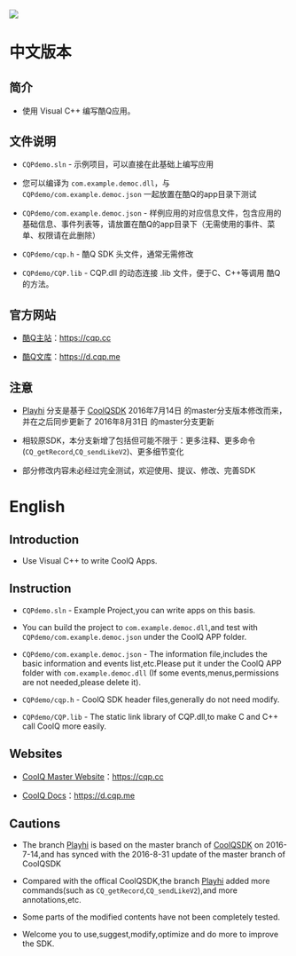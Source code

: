 ###### [<img src="https://ci.appveyor.com/api/projects/status/uq42svednr948ew2/branch/Playhi">](https://ci.appveyor.com/project/Playhi/cqsdk-vc)
# 中文版本
## 简介
* 使用 Visual C++ 编写酷Q应用。

## 文件说明
* `CQPdemo.sln` - 示例项目，可以直接在此基础上编写应用

* 您可以编译为 `com.example.democ.dll`，与 `CQPdemo/com.example.democ.json` 一起放置在酷Q的app目录下测试

* `CQPdemo/com.example.democ.json` - 样例应用的对应信息文件，包含应用的基础信息、事件列表等，请放置在酷Q的app目录下（无需使用的事件、菜单、权限请在此删除）

* `CQPdemo/cqp.h` - 酷Q SDK 头文件，通常无需修改

* `CQPdemo/CQP.lib` - CQP.dll 的动态连接 .lib 文件，便于C、C++等调用 酷Q 的方法。

## 官方网站
* [酷Q主站](https://cqp.cc)：https://cqp.cc

* [酷Q文库](https://d.cqp.me)：https://d.cqp.me

## 注意
* [Playhi](https://github.com/Playhi/cqsdk-vc) 分支是基于 [CoolQSDK](https://github.com/CoolQ/cqsdk-vc) 2016年7月14日 的master分支版本修改而来，并在之后同步更新了 2016年8月31日 的master分支更新<br>

* 相较原SDK，本分支新增了包括但可能不限于：更多注释、更多命令(`CQ_getRecord`,`CQ_sendLikeV2`)、更多细节变化<br>

* 部分修改内容未必经过完全测试，欢迎使用、提议、修改、完善SDK

# English
## Introduction
* Use Visual C++ to write CoolQ Apps.

## Instruction
* `CQPdemo.sln` - Example Project,you can write apps on this basis.

* You can build the project to `com.example.democ.dll`,and test with  `CQPdemo/com.example.democ.json` under the CoolQ APP folder.

* `CQPdemo/com.example.democ.json` - The information file,includes the basic information and events list,etc.Please put it under the CoolQ APP folder with `com.example.democ.dll` (If some events,menus,permissions are not needed,please delete it).

* `CQPdemo/cqp.h` - CoolQ SDK header files,generally do not need modify.

* `CQPdemo/CQP.lib` - The static link library of CQP.dll,to make C and C++ call CoolQ more easily.

## Websites
* [CoolQ Master Website](https://cqp.cc)：https://cqp.cc

* [CoolQ Docs](https://d.cqp.me)：https://d.cqp.me

## Cautions
* The branch [Playhi](https://github.com/Playhi/cqsdk-vc) is based on the master branch of [CoolQSDK](https://github.com/CoolQ/cqsdk-vc) on 2016-7-14,and has synced with the 2016-8-31 update of the master branch of CoolQSDK<br>

* Compared with the offical CoolQSDK,the branch [Playhi](https://github.com/Playhi/cqsdk-vc) added more commands(such as `CQ_getRecord`,`CQ_sendLikeV2`),and more annotations,etc.<br>

* Some parts of the modified contents have not been completely tested.<br>

* Welcome you to use,suggest,modify,optimize and do more to improve the SDK.
